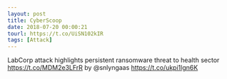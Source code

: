 ```yaml
---
layout: post
title: CyberScoop
date: 2018-07-20 00:00:21
tourl: https://t.co/UiSN102kIR
tags: [Attack]
---
```

LabCorp attack highlights persistent ransomware threat to health sector  https://t.co/MDM2e3LFrR by @snlyngaas https://t.co/ukpi1lgn6K